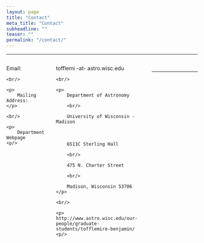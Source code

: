 ```yaml
---
layout: page
title: "Contact"
meta_title: "Contact"
subheadline: ""
teaser: ""
permalink: "/contact/"
---
```

<hr>

<div style='float:left; width:20%'>
    <p>
        Email:
    </p>
    
    <br/>
    
    <p>
        Mailing Address:
    </p>
    
    <br/>
    
    <p>
        Department Webpage
    <p/>
</div>

<div style='float:left; width:50%; margin-left:30px'>
    <p>
        tofflemi -at- astro.wisc.edu
    </p>
    
    <br/>
    
    <p>
        Department of Astronomy
        
        <br/>
        
        University of Wisconsin - Madison
        
        <br/>
    
        6511C Sterling Hall 
        
        <br/>
    
        475 N. Charter Street
    
        <br/>
    
        Madison, Wisconsin 53706 
    </p>
    
    <br/>
    
    <p>
    http://www.astro.wisc.edu/our-people/graduate-students/tofflemire-benjamin/
    <p/>
</div>

<br/>

<hr>

